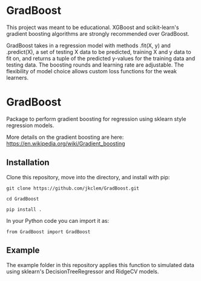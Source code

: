 # GradBoost

This project was meant to be educational. XGBoost and scikit-learn's gradient boosting algorithms are strongly recommended over GradBoost.

GradBoost takes in a regression model with methods .fit(X, y) and .predict(X), a set of testing X data to be predicted, training X and y data to fit on, and returns a tuple of the predicted y-values for the training data and testing data. The boosting rounds and learning rate are adjustable. The flexibility of model choice allows custom loss functions for the weak learners.

# GradBoost
Package to perform gradient boosting for regression using sklearn style regression models.

More details on the gradient boosting are here: https://en.wikipedia.org/wiki/Gradient_boosting

## Installation

Clone this repository, move into the directory, and install with pip:

`git clone https://github.com/jkclem/GradBoost.git`

`cd GradBoost`

`pip install .`

In your Python code you can import it as:

`from GradBoost import GradBoost`

## Example

The example folder in this repository applies this function to simulated data using sklearn's DecisionTreeRegressor and RidgeCV models.
